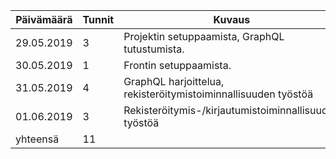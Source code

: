 | Päivämäärä | Tunnit | Kuvaus                                                         |
|------------|--------|----------------------------------------------------------------|
| 29.05.2019 |      3 | Projektin setuppaamista, GraphQL tutustumista.                 |
| 30.05.2019 |      1 | Frontin setuppaamista.                                         |
| 31.05.2019 |      4 | GraphQL harjoittelua, rekisteröitymistoiminnallisuuden työstöä |
| 01.06.2019 |      3 | Rekisteröitymis-/kirjautumistoiminnallisuuden työstöä          |
|   yhteensä |     11 |                                                                |
